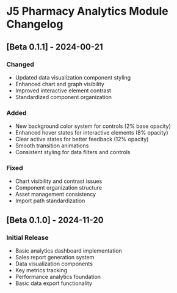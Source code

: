 # J5 Pharmacy Analytics Module Changelog

## [Beta 0.1.1] - 2024-00-21

### Changed
- Updated data visualization component styling
- Enhanced chart and graph visibility
- Improved interactive element contrast
- Standardized component organization

### Added
- New background color system for controls (2% base opacity)
- Enhanced hover states for interactive elements (8% opacity)
- Clear active states for better feedback (12% opacity)
- Smooth transition animations
- Consistent styling for data filters and controls

### Fixed
- Chart visibility and contrast issues
- Component organization structure
- Asset management consistency
- Import path standardization

## [Beta 0.1.0] - 2024-11-20

### Initial Release
- Basic analytics dashboard implementation
- Sales report generation system
- Data visualization components
- Key metrics tracking
- Performance analytics foundation
- Basic data export functionality
